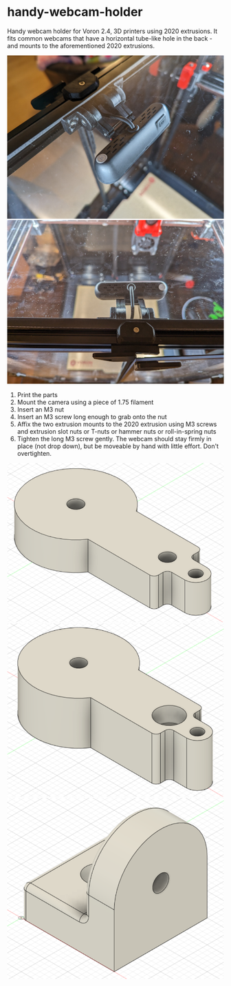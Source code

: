 # handy-webcam-holder
Handy webcam holder for Voron 2.4, 3D printers using 2020 extrusions. It fits common webcams that have a horizontal tube-like hole in the back - and mounts to the aforementioned 2020 extrusions.

![Photo of handy webcam holder mounted on Voron 2.4R2](Images/webcam_photo2.jpg)
![Photo of handy webcam holder mounted on Voron 2.4R2](Images/webcam_photo1.jpg)

1. Print the parts
2. Mount the camera using a piece of 1.75 filament
3. Insert an M3 nut
4. Insert an M3 screw long enough to grab onto the nut
5. Affix the two extrusion mounts to the 2020 extrusion using M3 screws and extrusion slot nuts or T-nuts or hammer nuts or roll-in-spring nuts
6. Tighten the long M3 screw gently. The webcam should stay firmly in place (not drop down), but be moveable by hand with little effort. Don't overtighten.

![CAD rendering of the handy webcam holder right arm](Images/Webcam_holder_arm_R_v3.png)
![CAD rendering of the handy webcam holder left arm](Images/Webcam_holder_arm_L_v5.png)
![CAD rendering of the handy webcam holder extrusion mount](Images/Webcam_holder_2020_extrusion_mount.png)
